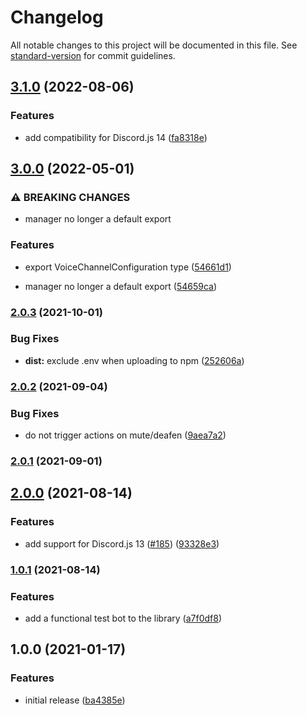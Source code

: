 # Changelog

All notable changes to this project will be documented in this file. See [standard-version](https://github.com/conventional-changelog/standard-version) for commit guidelines.

## [3.1.0](https://github.com/makigas/discordjs-voicerole/compare/v3.0.0...v3.1.0) (2022-08-06)


### Features

* add compatibility for Discord.js 14 ([fa8318e](https://github.com/makigas/discordjs-voicerole/commit/fa8318ed3c0f86667a56913928788cf42061e902))

## [3.0.0](https://github.com/makigas/discordjs-voicerole/compare/v2.0.3...v3.0.0) (2022-05-01)


### ⚠ BREAKING CHANGES

* manager no longer a default export

### Features

* export VoiceChannelConfiguration type ([54661d1](https://github.com/makigas/discordjs-voicerole/commit/54661d1210a87805bf0a5e96164f6b2ae30998c8))


* manager no longer a default export ([54659ca](https://github.com/makigas/discordjs-voicerole/commit/54659ca9192c6a9e04221f211d8a6770d812d9f7))

### [2.0.3](https://github.com/makigas/discordjs-voicerole/compare/v2.0.2...v2.0.3) (2021-10-01)


### Bug Fixes

* **dist:** exclude .env when uploading to npm ([252606a](https://github.com/makigas/discordjs-voicerole/commit/252606a7dda9370c10133152c7bca8a546a19b4f))

### [2.0.2](https://github.com/makigas/discordjs-voicerole/compare/v2.0.1...v2.0.2) (2021-09-04)


### Bug Fixes

* do not trigger actions on mute/deafen ([9aea7a2](https://github.com/makigas/discordjs-voicerole/commit/9aea7a218efe7cb7e4418d401df48fea275c38ad))

### [2.0.1](https://github.com/makigas/discordjs-voicerole/compare/v2.0.0...v2.0.1) (2021-09-01)

## [2.0.0](https://github.com/makigas/discordjs-voicerole/compare/v1.0.1...v2.0.0) (2021-08-14)


### Features

* add support for Discord.js 13 ([#185](https://github.com/makigas/discordjs-voicerole/issues/185)) ([93328e3](https://github.com/makigas/discordjs-voicerole/commit/93328e30fa765dd959fc988b17aa25ec35d336e6))

### [1.0.1](https://github.com/makigas/discordjs-voicerole/compare/v1.0.0...v1.0.1) (2021-08-14)


### Features

* add a functional test bot to the library ([a7f0df8](https://github.com/makigas/discordjs-voicerole/commit/a7f0df84e4af4e5c48c205bb6e16cf33fb8c1628))

## 1.0.0 (2021-01-17)


### Features

* initial release ([ba4385e](https://github.com/makigas/discordjs-voicerole/commit/ba4385e62e761e876088ed9e6ca733f223d8d639))
